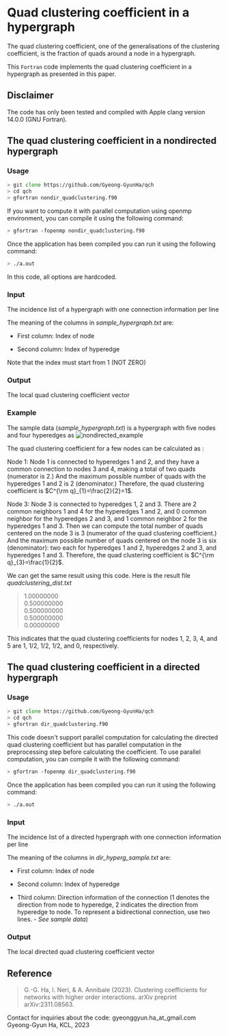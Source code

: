 # Quad clustering coefficient in a hypergraph
The quad clustering coefficient, one of the generalisations of the clustering coefficient, is the fraction of quads around a node in a hypergraph.

This `Fortran` code implements the quad clustering coefficient in a hypergraph as presented in this paper.

## Disclaimer
The code has only been tested and compiled with Apple clang version 14.0.0 (GNU Fortran).

## The quad clustering coefficient in a nondirected hypergraph

### Usage
```zsh
> git clone https://github.com/Gyeong-GyunHa/qch
> cd qch
> gfortran nondir_quadclustering.f90
```

If you want to compute it with parallel computation using openmp environment, you can compile it using the following command:
```zsh
> gfortran -fopenmp nondir_quadclustering.f90
```

Once the application has been compiled you can run it using the following command:
```zsh
> ./a.out
```

In this code, all options are hardcoded.

### Input
The incidence list of a hypergraph with one connection information per line

The meaning of the columns in *sample_hypergraph.txt* are:

- First column: Index of node 

- Second column: Index of hyperedge

Note that the index must start from 1 (NOT ZERO)

### Output
The local quad clustering coefficient vector

### Example
The sample data (*sample_hypergraph.txt*) is a hypergraph with five nodes and four hyperedges as
![nondirected_example](https://github.com/Gyeong-GyunHa/qch/assets/25861047/a79881c5-c4ca-4d00-8ae3-e174860652f6)

The quad clustering coefficient for a few nodes can be calculated  as :

Node 1: Node 1 is connected to hyperedges 1 and 2, and they have a common connection to nodes 3 and 4, making a total of two quads (numerator is 2.) And the maximum possible number of quads with the hyperedges 1 and 2 is 2 (denominator.) Therefore, the quad clustering coefficient is $`C^{\rm q}_{1}=\frac{2}{2}=1`$.

Node 3: Node 3 is connected to hyperedges 1, 2 and 3. There are 2 common neighbors 1 and 4 for the hyperedges 1 and 2, and 0 common neighbor for the hyperedges 2 and 3, and 1 common neighbor 2 for the hyperedges 1 and 3. Then we can compute the total number of quads centered on the node 3 is 3 (numerator of the quad clustering coefficient.) And the maximum possible number of quads centered on the node 3 is six (denominator): two each for hyperedges 1 and 2, hyperedges 2 and 3, and hyperedges 1 and 3. Therefore, the quad clustering coefficient is $`C^{\rm q}_{3}=\frac{1}{2}`$.

We can get the same result using this code. Here is the result file *quadclustering_dist.txt*

>   1.00000000    
>  0.500000000    
>  0.500000000    
>  0.500000000    
>   0.00000000    
>

This indicates that the quad clustering coefficients for nodes 1, 2, 3, 4, and 5 are 1, 1/2, 1/2, 1/2, and 0, respectively.


## The quad clustering coefficient in a directed hypergraph

### Usage
```zsh
> git clone https://github.com/Gyeong-GyunHa/qch
> cd qch
> gfortran dir_quadclustering.f90
```

This code doesn't support parallel computation for calculating the directed quad clustering coefficient but has parallel computation in the preprocessing step before calculating the coefficient.
To use parallel computation, you can compile it with the following command:
```zsh
> gfortran -fopenmp dir_quadclustering.f90
```

Once the application has been compiled you can run it using the following command:
```zsh
> ./a.out
```

### Input
The incidence list of a directed hypergraph with one connection information per line

The meaning of the columns in *dir_hyperg_sample.txt* are:

- First column: Index of node 

- Second column: Index of hyperedge

- Third column: Direction information of the connection (1 denotes the direction from node to hyperedge, 2 indicates the direction from hyperedge to node. To represent a bidirectional connection, use two lines. - *See sample data*)


### Output
The local directed quad clustering coefficient vector


## Reference

> G.-G. Ha, I. Neri, & A. Annibale (2023). Clustering coefficients for networks with higher order interactions. arXiv preprint arXiv:2311.08563.

Contact for inquiries about the code: gyeonggyun.ha_at_gmail.com
Gyeong-Gyun Ha, KCL, 2023




